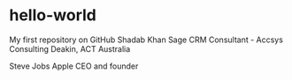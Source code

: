hello-world
===========

My first repository on GitHub
Shadab Khan 
Sage CRM Consultant - Accsys Consulting
Deakin, ACT
Australia

Steve Jobs Apple CEO and founder
